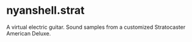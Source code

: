 # nyanshell.strat
A virtual electric guitar. Sound samples from a customized Stratocaster American Deluxe.
